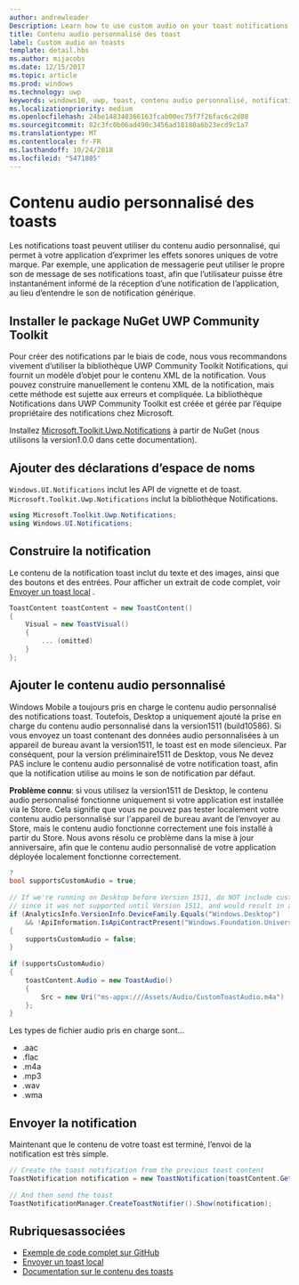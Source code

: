```yaml
---
author: andrewleader
Description: Learn how to use custom audio on your toast notifications.
title: Contenu audio personnalisé des toast
label: Custom audio on toasts
template: detail.hbs
ms.author: mijacobs
ms.date: 12/15/2017
ms.topic: article
ms.prod: windows
ms.technology: uwp
keywords: windows10, uwp, toast, contenu audio personnalisé, notification, audio, son
ms.localizationpriority: medium
ms.openlocfilehash: 24be148340366163fcab00ec75f7f26fac6c2d80
ms.sourcegitcommit: 82c3fc0b06ad490c3456ad18180a6b23ecd9c1a7
ms.translationtype: MT
ms.contentlocale: fr-FR
ms.lasthandoff: 10/24/2018
ms.locfileid: "5471805"
---
```

# <a name="custom-audio-on-toasts"></a>Contenu audio personnalisé des toasts

Les notifications toast peuvent utiliser du contenu audio personnalisé, qui permet à votre application d’exprimer les effets sonores uniques de votre marque. Par exemple, une application de messagerie peut utiliser le propre son de message de ses notifications toast, afin que l’utilisateur puisse être instantanément informé de la réception d’une notification de l’application, au lieu d’entendre le son de notification générique.

## <a name="install-uwp-community-toolkit-nuget-package"></a>Installer le package NuGet UWP Community Toolkit

Pour créer des notifications par le biais de code, nous vous recommandons vivement d’utiliser la bibliothèque UWP Community Toolkit Notifications, qui fournit un modèle d’objet pour le contenu XML de la notification. Vous pouvez construire manuellement le contenu XML de la notification, mais cette méthode est sujette aux erreurs et compliquée. La bibliothèque Notifications dans UWP Community Toolkit est créée et gérée par l’équipe propriétaire des notifications chez Microsoft.

Installez [Microsoft.Toolkit.Uwp.Notifications](https://www.nuget.org/packages/Microsoft.Toolkit.Uwp.Notifications/) à partir de NuGet (nous utilisons la version1.0.0 dans cette documentation).


## <a name="add-namespace-declarations"></a>Ajouter des déclarations d’espace de noms

`Windows.UI.Notifications` inclut les API de vignette et de toast. `Microsoft.Toolkit.Uwp.Notifications` inclut la bibliothèque Notifications.

```csharp
using Microsoft.Toolkit.Uwp.Notifications;
using Windows.UI.Notifications;
```


## <a name="construct-the-notification"></a>Construire la notification

Le contenu de la notification toast inclut du texte et des images, ainsi que des boutons et des entrées. Pour afficher un extrait de code complet, voir [Envoyer un toast local](send-local-toast.md) .

```csharp
ToastContent toastContent = new ToastContent()
{
    Visual = new ToastVisual()
    {
        ... (omitted)
    }
};
```


## <a name="add-the-custom-audio"></a>Ajouter le contenu audio personnalisé

Windows Mobile a toujours pris en charge le contenu audio personnalisé des notifications toast. Toutefois, Desktop a uniquement ajouté la prise en charge du contenu audio personnalisé dans la version1511 (build10586). Si vous envoyez un toast contenant des données audio personnalisées à un appareil de bureau avant la version1511, le toast est en mode silencieux. Par conséquent, pour la version préliminaire1511 de Desktop, vous Ne devez PAS inclure le contenu audio personnalisé de votre notification toast, afin que la notification utilise au moins le son de notification par défaut.

**Problème connu**: si vous utilisez la version1511 de Desktop, le contenu audio personnalisé fonctionne uniquement si votre application est installée via le Store. Cela signifie que vous ne pouvez pas tester localement votre contenu audio personnalisé sur l'appareil de bureau avant de l’envoyer au Store, mais le contenu audio fonctionne correctement une fois installé à partir du Store. Nous avons résolu ce problème dans la mise à jour anniversaire, afin que le contenu audio personnalisé de votre application déployée localement fonctionne correctement.

```csharp
?
bool supportsCustomAudio = true;
 
// If we're running on Desktop before Version 1511, do NOT include custom audio
// since it was not supported until Version 1511, and would result in a silent toast.
if (AnalyticsInfo.VersionInfo.DeviceFamily.Equals("Windows.Desktop")
    && !ApiInformation.IsApiContractPresent("Windows.Foundation.UniversalApiContract", 2))
{
    supportsCustomAudio = false;
}
 
if (supportsCustomAudio)
{
    toastContent.Audio = new ToastAudio()
    {
        Src = new Uri("ms-appx:///Assets/Audio/CustomToastAudio.m4a")
    };
}
```

Les types de fichier audio pris en charge sont...

- .aac
- .flac
- .m4a
- .mp3
- .wav
- .wma


## <a name="send-the-notification"></a>Envoyer la notification

Maintenant que le contenu de votre toast est terminé, l’envoi de la notification est très simple.

```csharp
// Create the toast notification from the previous toast content
ToastNotification notification = new ToastNotification(toastContent.GetXml());
             
// And then send the toast
ToastNotificationManager.CreateToastNotifier().Show(notification);
```


## <a name="related-topics"></a>Rubriquesassociées

- [Exemple de code complet sur GitHub](https://github.com/WindowsNotifications/quickstart-toast-with-custom-audio)
- [Envoyer un toast local](send-local-toast.md)
- [Documentation sur le contenu des toasts](adaptive-interactive-toasts.md)